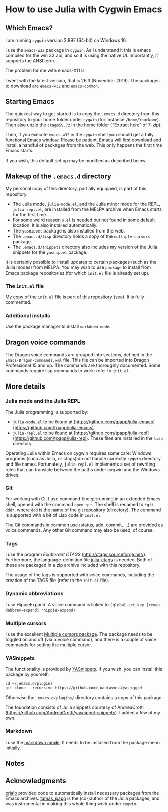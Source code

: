 # How to use Julia with Cygwin Emacs

## Which  Emacs?

I am running `cygwin` version 2.897 (64-bit) on Windows 10.

I use the `emacs-w32` package in `cygwin`. As I understand it this is emacs
compiled for the win 32 api, and so it is using the native UI.
Importantly, it supports the ANSI term.

The problem for me with emacs-X11 is

I went with the latest version, that is 26.3 (November 2019). The
packages to download are `emacs-w32` and `emacs-common`. 

## Starting Emacs

The quickest way to get started is to copy the `.emacs.d` directory
from this repository to your home folder under `cygwin` (for instance `/home/YourName`).
Then also unzip the `ctags58.7z` in the home folder  ("Extract here"  of 7-zip).

Then, if you execute `emacs-w32` in the `cygwin` shell you should get
a fully functional Emacs window. Please be patient, Emacs will first
download and install a handful of packages from the web. This only happens the first time Emacs starts.

If you wish, this default set up may be modified as described below.

## Makeup of the `.emacs.d` directory

My personal copy of this directory, partially equipped, is part of
this repository.


- The Julia mode, `julia-mode.el`, and the Julia minor mode for the
  REPL, `julia-repl.el`, are installed from the MELPA archive when
  Emacs starts for the first time.
- For some weird reason `s.el` is needed but not found in some default location. It is also installed automatically.
- The `yasnippet` package is also installed from the web.
- The `.emacs.d/lisp` directory holds a copy of the `multiple-cursors` package.
- The `.emacs.d/snippets` directory also includes my version of the Julia snippets for the  `yasnippet` package.

It is certainly possible to install updates to certain packages (such as the Julia modes) from MELPA.
You may wish to  use `package` to install from Emacs package repositories (for which `init.el` file
is already set up).

### The `init.el` file

My copy of the `init.el` file is part of this repository
[(see)](https://github.com/PetrKryslUCSD/HowToUseJuliaWithCygwinEmacs/tree/master/.emacs.d).
It is fully commented.

### Additional installs

Use the package manager to install `markdown-mode`.

## Dragon voice commands

The Dragon voice commands are grouped into sections, defined in the
`Emacs-Dragon-commands.xml` file. This file can be imported into
Dragon Professional 15 and up.  The commands are thoroughly
documented. Some commands require lisp commands to work: refer to
`init.el`.

## More details

### Julia mode and the Julia REPL

The Julia  programming is supported by:
- `julia-mode.el` to be found at [https://github.com/tpapp/julia-emacs](https://github.com/tpapp/julia-emacs).
- `julia-repl.el` to be found at [https://github.com/tpapp/julia-repl](https://github.com/tpapp/julia-repl).
These files are installed in the `lisp` directory.

Operating Julia within Emacs on cygwin requires some care: Windows
programs (such as Julia, or ctags) do not handle correctly `cygwin`
directory and file names. Fortunately, `julia-repl.el` implements a
set of rewriting rules that can translate between the paths under
cygwin and the Windows drives.



### Git

For working with Git I use command-line `git`running in an extended
Emacs shell, opened with the command `open git`.  The shell is renamed
to `*git ddd*`, where `ddd` is the name of the git repository (directory).
The command is supported with a bit of Lisp code in `init.el`.

The Git commands in common use  (status, add, commit, ...) are provided as voice commands.
Any other Git command may also be used, of course.

### Tags

I use the program *Exuberant CTAGS* (http://ctags.sourceforge.net/). Furthermore, the language-definition file
[julia-ctags](https://github.com/JuliaEditorSupport/julia-ctags
) is needed. Both of these are packaged in a zip archive included with this repository.

The usage of the tags is supported with voice commands, including  the creation of the TAGS file (refer to the `init.el` file). 

### Dynamic abbreviations

I use HippieExpand. A voice command is linked  to
`(global-set-key [remap dabbrev-expand] 'hippie-expand)`.

### Multiple cursors

I use the excellent [Multiple cursors
package](http://pragmaticemacs.com/emacs/multiple-cursors/).  The
package needs to be toggled on and off (via a voice command), and
there is a couple of voice commands for setting the multiple cursor.

### YASnippets

The functionality is provided by [YASnippets](https://github.com/joaotavora/yasnippet).
If you wish, you can install this package by yourself:
```
cd ~/.emacs.d/plugins
git clone --recursive https://github.com/joaotavora/yasnippet
```
Otherwise the `.emacs.d/plugins/` directory contains a copy of this package.

The foundation consists of Julia snippets courtesy of AndreaCrotti (https://github.com/AndreaCrotti/yasnippet-snippets).
I added a few of my own.

### Markdown

I use the [markdown mode](http://jblevins.org/projects/markdown-mode/).
It needs to be installed from the  package menu initially.

## Notes


## Acknowledgments

[orialb](https://discourse.julialang.org/u/orialb) provided code to
automatically install necessary packages from the Emacs
archives. [tamas_papp](https://discourse.julialang.org/u/tamas_papp)
is the (co-)author of the Julia packages, and was instrumental in
making this whole thing work under `cygwin`.
